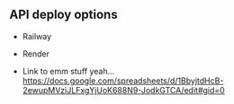 ## API deploy options

- Railway
- Render

- Link to emm stuff yeah...
https://docs.google.com/spreadsheets/d/1BbyjtdHcB-2ewupMVziJLFxgYjUoK688N9-JodkGTCA/edit#gid=0
